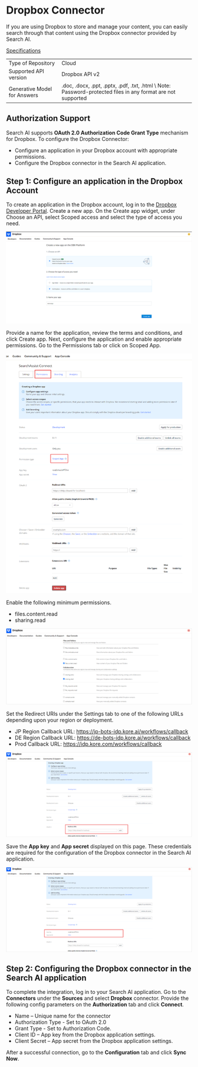 # Dropbox Connector

If you are using Dropbox to store and manage your content, you can easily search through that content using the Dropbox connector provided by Search AI. 

<span style="text-decoration:underline;">Specifications</span>


<table>
  <tr>
   <td>Type of Repository 
   </td>
   <td>Cloud
   </td>
  </tr>
  <tr>
   <td>Supported API version
   </td>
   <td>Dropbox API v2
   </td>
  </tr>
  <tr>
   <td>Generative Model for Answers
   </td>
   <td>.doc, .docx, .ppt, .pptx, .pdf, .txt, .html \
Note: Password-protected files in any format are not supported
   </td>
  </tr>
</table>

## Authorization Support 

Search AI supports **OAuth 2.0 Authorization Code Grant Type** mechanism for Dropbox. To configure the Dropbox Connector:

* Configure an application in your Dropbox account with appropriate permissions.
* Configure the Dropbox connector in the Search AI application.


## Step 1: Configure an application in the Dropbox Account

To create an application in the Dropbox account, log in to the [Dropbox Developer Portal](https://www.dropbox.com/developers/apps). Create a new app. On the Create app widget, under Choose an API, select Scoped access and select the type of access you need. 

![alt_text](images/dropbox/create-app.png "Create App")


Provide a name for the application, review the terms and conditions, and click Create app. Next, configure the application and enable appropriate permissions. Go to the Permissions tab or click on  Scoped App. 

![App permissions](images/dropbox/app-permissions.png "App permissions")

Enable the following minimum permissions. 

* files.content.read
* sharing.read

![Permissions](images/dropbox/permissions-types.png "Permissions")


Set the Redirect URIs under the Settings tab to one of the following URLs depending upon your region or deployment.

* JP Region Callback URL: https://jp-bots-idp.kore.ai/workflows/callback
* DE Region Callback URL: https://de-bots-idp.kore.ai/workflows/callback
* Prod Callback URL: https://idp.kore.com/workflows/callback

![Redirect URL](images/dropbox/redirect-url.png "Redirect URI")


Save the **App key** and **App secret** displayed on this page. These credentials are required for the configuration of the Dropbox connector in the Search AI application. 

![App credentials](images/dropbox/app-credentials.png "App Credentials")

## Step 2: Configuring the Dropbox connector in the Search AI application

To complete the integration, log in to your Search AI application. Go to the **Connectors** under the **Sources** and select **Dropbox** connector.  Provide the following config parameters on the **Authorization** tab and click **Connect**. 

* Name – Unique name for the connector 
* Authorization Type - Set to OAuth 2.0
* Grant Type - Set to Authorization Code.
* Client ID – App key from the Dropbox application settings.
* Client Secret – App secret from the Dropbox application settings.

After a successful connection, go to the **Configuration** tab and click **Sync Now**.
